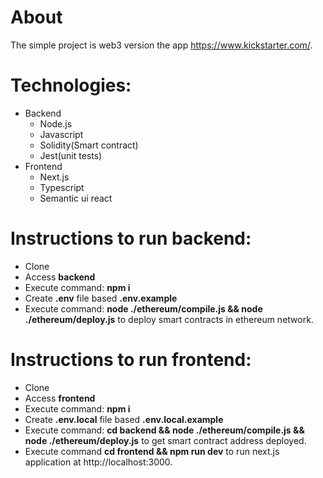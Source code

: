 About
=========

The simple project is web3 version the app https://www.kickstarter.com/.

Technologies:
==============

- Backend
  - Node.js
  - Javascript
  - Solidity(Smart contract)
  - Jest(unit tests)
- Frontend
  - Next.js
  - Typescript
  - Semantic ui react


Instructions to run backend:
=============================

- Clone
- Access **backend**
- Execute command: **npm i**
- Create **.env** file based **.env.example**
- Execute command: **node ./ethereum/compile.js && node ./ethereum/deploy.js** to deploy smart contracts in ethereum network.

Instructions to run frontend:
================================

- Clone
- Access **frontend**
- Execute command: **npm i**
- Create **.env.local** file based **.env.local.example**
- Execute command: **cd backend && node ./ethereum/compile.js && node ./ethereum/deploy.js** to get smart contract address deployed.
- Execute command **cd frontend && npm run dev** to run next.js application at http://localhost:3000.